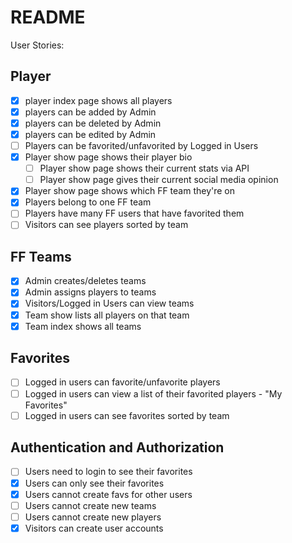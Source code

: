# README

User Stories:

## Player
* [x] player index page shows all players
* [x] players can be added by Admin
* [x] players can be deleted by Admin
* [x] players can be edited by Admin
* [ ] Players can be favorited/unfavorited by Logged in Users
* [x] Player show page shows their player bio
  * [ ] Player show page shows their current stats via API
  * [ ] Player show page gives their current social media opinion
* [x] Player show page shows which FF team they're on
* [x] Players belong to one FF team
* [ ] Players have many FF users that have favorited them
* [ ] Visitors can see players sorted by team

## FF Teams
* [x] Admin creates/deletes teams
* [x] Admin assigns players to teams
* [x] Visitors/Logged in Users can view teams
* [x] Team show lists all players on that team
* [x] Team index shows all teams

## Favorites
* [ ] Logged in users can favorite/unfavorite players
* [ ] Logged in users can view a list of their favorited players - "My Favorites"
* [ ] Logged in users can see favorites sorted by team

## Authentication and Authorization
* [ ] Users need to login to see their favorites
* [x] Users can only see their favorites
* [x] Users cannot create favs for other users
* [ ] Users cannot create new teams
* [ ] Users cannot create new players
* [x] Visitors can create user accounts
